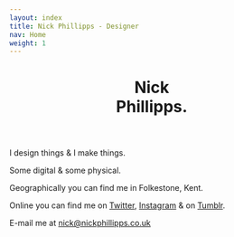 ```yaml
---
layout: index
title: Nick Phillipps - Designer
nav: Home
weight: 1
---
```

<header id="header"><h1>Nick <br/>Phillipps.</h1>
</header>
<section id="what">
	<p>I design things & I make things.</p>
	<p>Some digital & some physical.</p>
</section>
<section id="where">
	<p>Geographically you can find me in Folkestone, Kent.</p>
	<p>Online you can find me on <a href="https://twitter.com/nickphillipps">Twitter</a>, <a href="http://instagram.com/nickphillipps">Instagram</a> & on <a href="http://nickphillipps.tumblr.com/">Tumblr</a>.</p>
</section>	
<aside>
	<p>E-mail me at <a href="mailto:nick@nickphillipps.co.uk">nick@nickphillipps.co.uk</a></p>
</aside>

